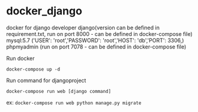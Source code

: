 # docker_django
docker for django developer
django(version can be defined in requirement.txt, run on port 8000 - can be defined in docker-compose file)
mysql:5.7 ('USER': 'root','PASSWORD': 'root','HOST': 'db','PORT': 3306,)
phpmyadmin (run on port 7078 - can be defined in docker-compose file)

Run docker

`docker-compose up -d`

Run command for djangoproject

`docker-compose run web [django command]`

ex:
`docker-compose run web python manage.py migrate`
